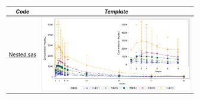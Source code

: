 |*Code*|*Template*|
| ------------- | ------------- |
|[Nested.sas](/Graphics/Nested.sas)|![](/Graphics/Pictures/Nested.png)|

